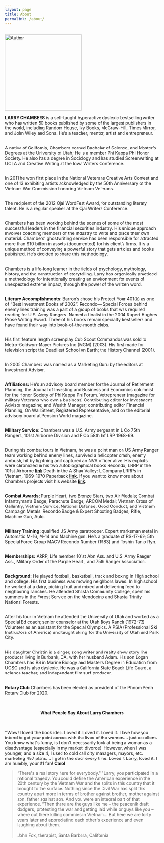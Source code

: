 ```yaml
---
layout: page
title: About
permalink: /about/
---
```


<img class="pull-left img-responsive img-rounded" style="height: 250px; margin-top: 15px; padding-right: 10px;" src="{{ site.url }}/images/author.png" alt="Author"/>
<p>
    
 <b>LARRY CHAMBERS</b> is a self-taught hyperactive dyslexic bestselling writer who has written 50 books published by some of the largest publishers in the world, including Random House, Ivy Books, McGraw-Hill, Times Mirror, and John Wiley and Sons. He’s a teacher, mentor, artist and entrepreneur.<br>
<br>

A native of California, Chambers earned Bachelor of Science, and Master’s Degrees at the University of Utah; He is a member Phi Kappa Phi Honor Society. He also has a degree in Sociology and has studied Screenwriting at UCLA and Creative Writing at the Iowa Writers Conference.<br>
<br>

In 2011 he won first place in the National Veterans Creative Arts Contest and one of 13 exhibiting artists acknowledged by the 50th Anniversary of the Vietnam War Commission honoring Vietnam Veterans.<br>
<br>

The recipient of the 2012 Ojai WordFest Award, for outstanding literary talent. He is a regular speaker at the Ojai Writers Conference.<br>
<br>

Chambers has been working behind the scenes of some of the most successful leaders in the financial securities industry. His unique approach involves coaching members of the industry to write and place their own material.  Chambers’ ghostwriting service has been responsible for attracted more than $10 billion in assets (documented) for his client’s firms.
It is a unique method of conveying a powerful story that gets articles and books published. He’s decided to share this methodology.<br>
<br>

Chambers is a life-long learner in the fields of psychology, mythology, history, and the construction of storytelling.   Larry has organically practiced a methodology for intentionally creating an environment for events of unexpected extreme impact, through the power of the written word.<br>
<br>

<b>Literary Accomplishments:</b> Barron’s chose his Protect Your 401(k) as one of “Best Investment Books of 2002”.  Recondo— Special Forces behind enemy lines training was a part of a group of books that was required reading for U.S. Army Rangers. Named a finalist in the 2004 Rupert Hughes Prose Writing Award. Three of his books remain specialty bestsellers and have found their way into book-of-the-month clubs.<br>
<br>

His first feature length screenplay Cub Scout Commandos was sold to Metro-Goldwyn-Mayer Pictures Inc (MGM) (2003). His first made for television script the Deadliest School on Earth; the History Channel (2001).<br>
<br>

In 2005 Chambers was named as a Marketing Guru by the editors at Investment Advisor.<br>
<br>

<b> Affiliations: </b> He’s an advisory board member for the Journal of Retirement Planning, the Journal of Investing and Business and Economics columnist for the Honor Society of Phi Kappa Phi Forum.  Vetrepreneur (magazine for military Veterans who own a business) Contributing editor for Investment Advisor magazine; and Wealth Manager; contributing editor Financial Planning, On Wall Street, Registered Representative, and on the editorial advisory board at Pension World magazine.<br>
<br>

<b> Military Service:</b> Chambers was a U.S. Army sergeant in L Co 75th Rangers, 101st Airborne Division and F Co 58th Inf LRP 1968-69.<br>
<br>

During his combat tours in Vietnam, he was a point man on US Army Ranger team working behind enemy lines, survived a helicopter crash, enemy ambush, hit by lightning and captured an NVA officer alive.  His exploits were chronicled in his two autobiographical books Recondo; LRRP in the 101st Airborne <a href="https://www.amazon.com/Recondo-LRRPs-Airborne-Larry-Chambers-ebook/dp/B0049P1M0O/ref=asap_bc?ie=UTF8" target="_blank"><b>link</b></a> Death in the A Shau Valley: L Company LRRPs in Vietnam, 1969-1970 Paperback <a href="https://www.amazon.com/Death-Shau-Valley-Company-1969-1970/dp/0804115753/ref=asap_bc?ie=UTF8" target="_blank"><b>link</b></a>. If you want to know more about Chambers projects visit his website <a href="http://www.larry-chambers.com/" target="_blank"><b>link</b></a>.<br>
<br>

<b>Combat Awards;</b> Purple Heart, two Bronze Stars, two Air Medals; Combat Infantryman’s Badge; Parachute Badge; ARCOM Medal; Vietnam Cross of Gallantry, Vietnam Service, National Defense, Good Conduct, and Vietnam Campaign Metals.  Recondo Badge & Expert Shooting Badges; Rifle, Machine Gun, Auto.<br>
<br>

<b>Military Training:</b> qualified US Army paratrooper.  Expert marksman metal in Automatic M-16, M-14 and Machine gun. He’s a graduate of RS-17-69; 5th Special Force Group MACV Recondo Number (1983) and Toshin Tanto Ryn.<br>
<br>

<b>Memberships:</b> ARRP, Life member 101st Abn Ass. and U.S. Army Ranger Ass., Military Order of the Purple Heart , and 75th Ranger Association.<br>
<br>

<b>Background:</b> He played football, basketball, track and boxing in High school and college.  His first business was mowing neighbors lawns. In high school he worked at a dairy, picking fruit and mixed and delivering feed to neighboring ranches. He attended Shasta Community College, spent his summers in the Forest Service on the Mendocino and Shasta Trinity National Forests.<br>
<br>

After his tour in Vietnam he attended the University of Utah and worked as a Special Ed coach; senior counselor at the Utah Boys Ranch (1972-73) Volunteer as an assistant for the Special Olympics. A PSIA (Professional Ski Instructors of America) and taught skiing for the University of Utah and Park City.<br>
<br>

His daughter Christin is a singer, song writer and realty show story line producer living in Burbank, CA, with her husband Adam. His son Logan Chambers has BS in Marine Biology and Master’s Degree in Education from UCSC and is also dyslexic. He was a California State Beach Life Guard, a science teacher, and independent film surf producer.<br>
<br>

<b>Rotary Club</b>
Chambers has been elected as president of the Phnom Penh Rotary Club for 2020.<br><br><br>

<center>
<b>What People Say About Larry Chambers</b>
</center><br><br>


<b>“</b>Wow! I loved the book idea.  Loved it.  Loved it.  Loved it. I love how you intend to get your point across with the lives of the women.... just excellent.
You know what's funny, is I don't necessarily look at being a woman as a 
disadvantage (especially in my market: divorce).  However, when I was 
younger, and a size 4, I used to cold call city managers, mayors, etc. marketing 457 plans.... I got in the door every time.  Loved it Larry, loved it. I am humbly, your #1 fan! <b>Carol</b> 





 



</p>


<blockquote>
  <p>
    “There's a real story here for everybody."            
    "Larry, you participated in a national tragedy.  You could define the American experience in the 20th century by the Vietnam War and the splits in this country that it brought to the surface.  Nothing since the Civil War has split this country apart more in terms of brother against brother, mother against son, father against son.  And you were an integral part of that experience.  
    “Then there are the guys like me – the peacenik draft dodgers, protesting the war and getting laid while or guys like you –where out there killing commies in Vietnam...  But here we are forty years later and appreciating each other's experience and even laughing about them.
    <br><br>
    <span class="pull-right">John Fox, therapist, Santa Barbara, California</span>

  </p>
</blockquote>

